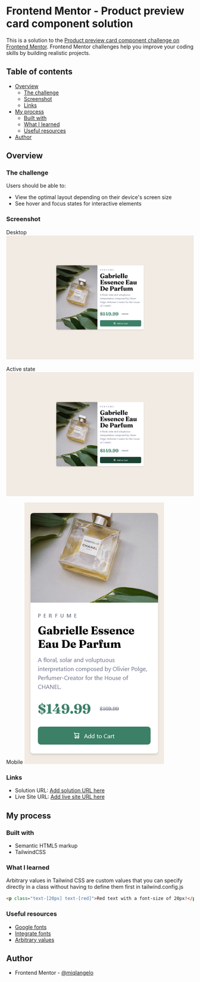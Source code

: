 # Frontend Mentor - Product preview card component solution

This is a solution to the [Product preview card component challenge on Frontend Mentor](https://www.frontendmentor.io/challenges/product-preview-card-component-GO7UmttRfa). Frontend Mentor challenges help you improve your coding skills by building realistic projects.

## Table of contents

-   [Overview](#overview)
    -   [The challenge](#the-challenge)
    -   [Screenshot](#screenshot)
    -   [Links](#links)
-   [My process](#my-process)
    -   [Built with](#built-with)
    -   [What I learned](#what-i-learned)
    -   [Useful resources](#useful-resources)
-   [Author](#author)

## Overview

### The challenge

Users should be able to:

-   View the optimal layout depending on their device's screen size
-   See hover and focus states for interactive elements

### Screenshot

Desktop
![Desktop](./screenshots/desktop.png)

Active state
![Active States](./screenshots/active-state.png)

Mobile
![Mobile](./screenshots/mobile.png)

### Links

-   Solution URL: [Add solution URL here](https://your-solution-url.com)
-   Live Site URL: [Add live site URL here](https://your-live-site-url.com)

## My process

### Built with

-   Semantic HTML5 markup
-   TailwindCSS

### What I learned

Arbitrary values in Tailwind CSS are custom values that you can specify directly in a class without having to define them first in tailwind.config.js

```html
<p class="text-[20px] text-[red]">Red text with a font-size of 20px!</p>
```

### Useful resources

-   [Google fonts](https://fonts.google.com/)
-   [Integrate fonts](https://dev.to/thomasvanholder/add-a-custom-tailwind-css-fonts-to-your-website-1nn6)
-   [Arbitrary values](https://tailwindcss.com/docs/line-height#arbitrary-values)

## Author

-   Frontend Mentor - [@miqlangelo](https://www.frontendmentor.io/profile/miqlangelo)
